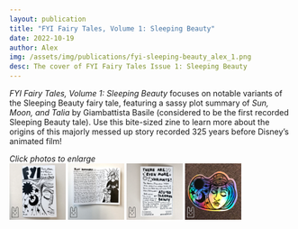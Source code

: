 ```yaml
---
layout: publication
title: "FYI Fairy Tales, Volume 1: Sleeping Beauty"
date: 2022-10-19
author: Alex
img: /assets/img/publications/fyi-sleeping-beauty_alex_1.png
desc: The cover of FYI Fairy Tales Issue 1: Sleeping Beauty
---
```


*FYI Fairy Tales, Volume 1: Sleeping Beauty* focuses on notable variants of the Sleeping Beauty fairy tale, featuring a sassy plot summary of *Sun, Moon, and Talia* by Giambattista Basile (considered to be the first recorded Sleeping Beauty tale). Use this bite-sized zine to learn more about the origins of this majorly messed up story recorded 325 years before Disney’s animated film!

*Click photos to enlarge*  
<a href="/assets/img/publications/fyi-sleeping-beauty_alex_1.png"><img src="/assets/img/publications/fyi-sleeping-beauty_alex_1.png" alt="A photo of the front cover of FYI Fairy Tales, Volume 1: Sleeping Beauty, a zine by Alex O'Keefe" width="100"></a>
<a href="/assets/img/publications/fyi-sleeping-beauty_alex_2.png"><img src="/assets/img/publications/fyi-sleeping-beauty_alex_2.png" alt="A photo of the inside of FYI Fairy Tales, Volume 1: Sleeping Beauty, a zine by Alex O'Keefe" width="100"></a>
<a href="/assets/img/publications/fyi-sleeping-beauty_alex_3.png"><img src="/assets/img/publications/fyi-sleeping-beauty_alex_3.png" alt="A photo of the back cover of FYI Fairy Tales, Volume 1: Sleeping Beauty, a zine by Alex O'Keefe" width="100" ></a>
<a href="/assets/img/publications/fyi-sleeping-beauty_alex_4.png"><img src="/assets/img/publications/fyi-sleeping-beauty_alex_4.png" alt="A photo of a holographic Sleeping Beauty sticker by Alex O'Keefe" width="100"></a>
